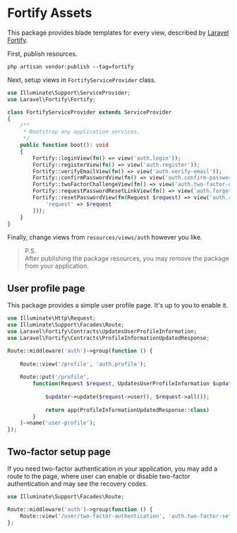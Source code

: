 # Fortify Assets

This package provides blade templates for every view, described by [Laravel 
Fortify](https://laravel.com/docs/12.x/fortify).

First, publish resources.

```shell
php artisan vendor:publish --tag=fortify
```

Next, setup views in `FortifyServiceProvider` class.

```php
use Illuminate\Support\ServiceProvider;
use Laravel\Fortify\Fortify;

class FortifyServiceProvider extends ServiceProvider
{
    /**
     * Bootstrap any application services.
     */
    public function boot(): void
    {
        Fortify::loginView(fn() => view('auth.login'));
        Fortify::registerView(fn() => view('auth.register'));
        Fortify::verifyEmailView(fn() => view('auth.verify-email'));
        Fortify::confirmPasswordView(fn() => view('auth.confirm-password'));
        Fortify::twoFactorChallengeView(fn() => view('auth.two-factor-challenge'));
        Fortify::requestPasswordResetLinkView(fn() => view('auth.forgot-password'));
        Fortify::resetPasswordView(fn(Request $request) => view('auth.reset-password', [
            'request' => $request
        ]));
    }
}
```

Finally, change views from `resources/views/auth` however you like.

> P.S.        
> After publishing the package resources, you may remove the package from your
> application.

## User profile page

This package provides a simple user profile page. It's up to you to enable it.

```php
use Illuminate\Http\Request;
use Illuminate\Support\Facades\Route;
use Laravel\Fortify\Contracts\UpdatesUserProfileInformation;
use Laravel\Fortify\Contracts\ProfileInformationUpdatedResponse;

Route::middleware('auth')->group(function () {
    
    Route::view('/profile', 'auth.profile');
    
    Route::put('/profile', 
        function(Request $request, UpdatesUserProfileInformation $updater) {
            
            $updater->update($request->user(), $request->all());
    
            return app(ProfileInformationUpdatedResponse::class)
        }
    )->name('user-profile');
});
```

## Two-factor setup page

If you need two-factor authentication in your application, 
you may add a route to the page, where user can enable or disable two-factor 
authentication and may see the recovery codes.

```php
use Illuminate\Support\Facades\Route;

Route::middleware('auth')->group(function () {
    Route::view('/user/two-factor-authentication', 'auth.two-factor-setup');
};
```
